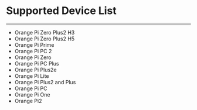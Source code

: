 # Supported Device List #

----------
- Orange Pi Zero Plus2 H3
- Orange Pi Zero Plus2 H5
- Orange Pi Prime
- Orange Pi PC 2
- Orange Pi Zero
- Orange Pi PC Plus
- Orange Pi Plus2e
- Orange Pi Lite
- Orange Pi Plus2 and Plus
- Orange Pi PC 
- Orange Pi One
- Orange Pi2